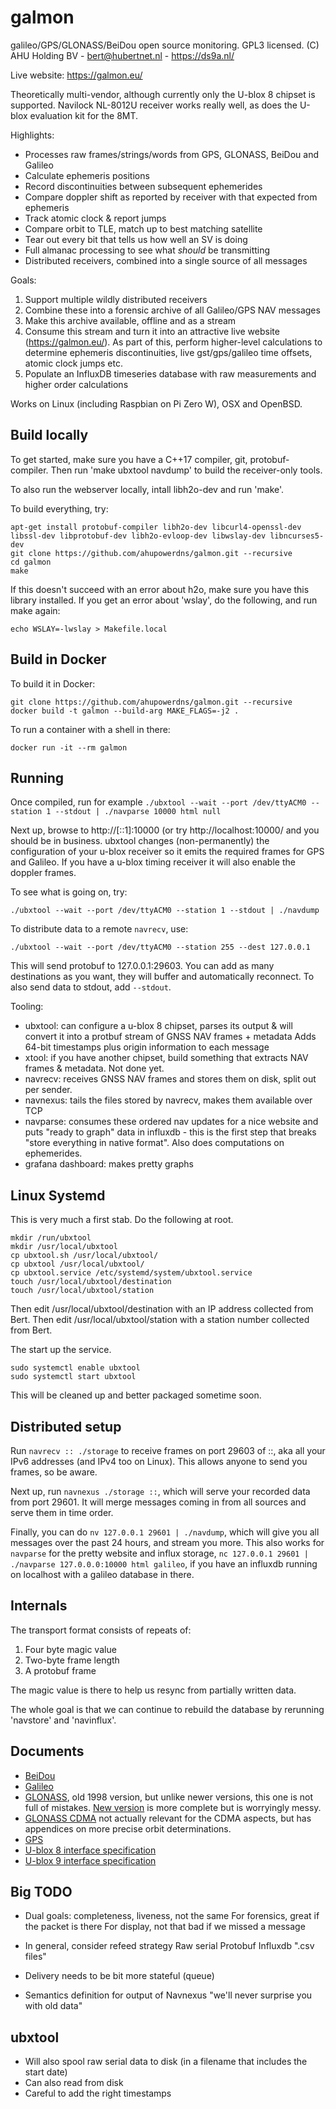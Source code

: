# galmon
galileo/GPS/GLONASS/BeiDou open source monitoring. GPL3 licensed. 
(C) AHU Holding BV - bert@hubertnet.nl - https://ds9a.nl/

Live website: https://galmon.eu/

Theoretically multi-vendor, although currently only the U-blox 8 chipset is
supported. Navilock NL-8012U receiver works really well, as does the U-blox evaluation kit for the 8MT.

Highlights:
 * Processes raw frames/strings/words from GPS, GLONASS, BeiDou and Galileo
 * Calculate ephemeris positions
 * Record discontinuities between subsequent ephemerides
 * Compare doppler shift as reported by receiver with that expected from ephemeris
 * Track atomic clock & report jumps
 * Compare orbit to TLE, match up to best matching satellite
 * Tear out every bit that tells us how well an SV is doing
 * Full almanac processing to see what _should_ be transmitting
 * Distributed receivers, combined into a single source of all messages

Goals:

1) Support multiple wildly distributed receivers
2) Combine these into a forensic archive of all Galileo/GPS NAV messages
3) Make this archive available, offline and as a stream
4) Consume this stream and turn it into an attractive live website
   (https://galmon.eu/). As part of this, perform higher-level calculations
   to determine ephemeris discontinuities, live gst/gps/galileo time
   offsets, atomic clock jumps etc.
5) Populate an InfluxDB timeseries database with raw measurements and higher
   order calculations

Works on Linux (including Raspbian on Pi Zero W), OSX and OpenBSD.



Build locally
-------------

To get started, make sure you have a C++17 compiler, git, protobuf-compiler.
Then run 'make ubxtool navdump' to build the receiver-only tools.

To also run the webserver locally, intall libh2o-dev and run 'make'.

To build everything, try:

```
apt-get install protobuf-compiler libh2o-dev libcurl4-openssl-dev libssl-dev libprotobuf-dev libh2o-evloop-dev libwslay-dev libncurses5-dev
git clone https://github.com/ahupowerdns/galmon.git --recursive
cd galmon
make
```

If this doesn't succeed with an error about h2o, make sure you have this
library installed. If you get an error about 'wslay', do the following, and run make again:

```
echo WSLAY=-lwslay > Makefile.local
```

Build in Docker
---------------

To build it in Docker:

```
git clone https://github.com/ahupowerdns/galmon.git --recursive
docker build -t galmon --build-arg MAKE_FLAGS=-j2 .
```

To run a container with a shell in there:

```
docker run -it --rm galmon
```


Running
-------

Once compiled, run for example `./ubxtool --wait --port /dev/ttyACM0
--station 1 --stdout | ./navparse 10000 html null`

Next up, browse to http://[::1]:10000 (or try http://localhost:10000/ and
you should be in business. ubxtool changes (non-permanently) the
configuration of your u-blox receiver so it emits the required frames for
GPS and Galileo. If you have a u-blox timing receiver it will also enable
the doppler frames.

To see what is going on, try:

```
./ubxtool --wait --port /dev/ttyACM0 --station 1 --stdout | ./navdump
```

To distribute data to a remote `navrecv`, use:

```
./ubxtool --wait --port /dev/ttyACM0 --station 255 --dest 127.0.0.1
```

This will send protobuf to 127.0.0.1:29603. You can add as many destinations
as you want, they will buffer and automatically reconnect. To also send data
to stdout, add `--stdout`.

Tooling:

 * ubxtool: can configure a u-blox 8 chipset, parses its output & will
   convert it into a protbuf stream of GNSS NAV frames + metadata
   Adds 64-bit timestamps plus origin information to each message
 * xtool: if you have another chipset, build something that extracts NAV
   frames & metadata. Not done yet.
 * navrecv: receives GNSS NAV frames and stores them on disk, split out per
   sender. 
 * navnexus: tails the files stored by navrecv, makes them available over
   TCP
 * navparse: consumes these ordered nav updates for a nice website
   and puts "ready to graph" data in influxdb - this is the first
   step that breaks "store everything in native format". Also does
   computations on ephemerides. 
 * grafana dashboard: makes pretty graphs

Linux Systemd
-------------

This is very much a first stab. Do the following at root.
```
mkdir /run/ubxtool
mkdir /usr/local/ubxtool
cp ubxtool.sh /usr/local/ubxtool/
cp ubxtool /usr/local/ubxtool/
cp ubxtool.service /etc/systemd/system/ubxtool.service
touch /usr/local/ubxtool/destination
touch /usr/local/ubxtool/station
```
Then edit /usr/local/ubxtool/destination with an IP address collected from Bert.
Then edit /usr/local/ubxtool/station with a station number collected from Bert.

The start up the service.
```
sudo systemctl enable ubxtool
sudo systemctl start ubxtool
```
This will be cleaned up and better packaged sometime soon.

Distributed setup
-----------------
Run `navrecv :: ./storage` to receive frames on port 29603 of ::, aka all your IPv6 addresses (and IPv4 too on Linux).
This allows anyone to send you frames, so be aware.

Next up, run `navnexus ./storage ::`, which will serve your recorded data from port 29601. It will merge messages
coming in from all sources and serve them in time order.

Finally, you can do `nv 127.0.0.1 29601 | ./navdump`, which will give you all messages over the past 24 hours, and stream you more.
This also works for `navparse` for the pretty website and influx storage, `nc 127.0.0.1 29601 | ./navparse 127.0.0.0:10000 html galileo`,
if you have an influxdb running on localhost with a galileo database in there.

Internals
---------
The transport format consists of repeats of:

1) Four byte magic value
2) Two-byte frame length
3) A protobuf frame

The magic value is there to help us resync from partially written data.

The whole goal is that we can continue to rebuild the database by 
rerunning 'navstore' and 'navinflux'.

Documents
---------

 * [BeiDou](http://m.beidou.gov.cn/xt/gfxz/201902/P020190227593621142475.pdf)
 * [Galileo](https://www.gsc-europa.eu/sites/default/files/sites/all/files/Galileo-OS-SIS-ICD.pdf)
 * [GLONASS](https://www.unavco.org/help/glossary/docs/ICD_GLONASS_4.0_(1998)_en.pdf),
    old 1998 version, but unlike newer versions, this one is not full of
    mistakes. [New version](http://gauss.gge.unb.ca/GLONASS.ICD.pdf) is more complete but is worryingly messy.
 * [GLONASS CDMA](http://russianspacesystems.ru/wp-content/uploads/2016/08/ICD-GLONASS-CDMA-General.-Edition-1.0-2016.pdf)
   not actually relevant for the CDMA aspects, but has appendices on more
   precise orbit determinations.
 * [GPS](https://www.gps.gov/technical/icwg/IS-GPS-200K.pdf)
 * [U-blox 8 interface specification](https://www.u-blox.com/sites/default/files/products/documents/u-blox8-M8_ReceiverDescrProtSpec_%28UBX-13003221%29_Public.pdf)
 * [U-blox 9 interface specification](https://www.u-blox.com/sites/default/files/u-blox_ZED-F9P_InterfaceDescription_%28UBX-18010854%29.pdf)


Big TODO
--------

 * Dual goals: completeness, liveness, not the same
   For forensics, great if the packet is there
   For display, not that bad if we missed a message
 * In general, consider refeed strategy
     Raw serial
     Protobuf
     Influxdb
     ".csv files"
 * Delivery needs to be bit more stateful (queue)
   
 * Semantics definition for output of Navnexus
   "we'll never surprise you with old data"

ubxtool
-------
 * Will also spool raw serial data to disk (in a filename that includes the
   start date)
 * Can also read from disk
 * Careful to add the right timestamps

